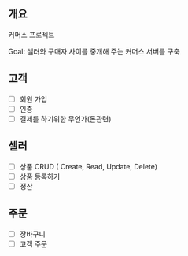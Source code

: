 ## 개요

커머스 프로젝트

Goal: 셀러와 구매자 사이를 중개해 주는 커머스 서버를 구축

## 고객
  - [ ] 회원 가입
  - [ ] 인증
  - [ ] 결제를 하기위한 무언가(돈관련)

## 셀러
  - [ ] 상품 CRUD ( Create, Read, Update, Delete)
  - [ ] 상품 등록하기
  - [ ] 정산

## 주문
  - [ ] 장바구니
  - [ ] 고객 주문

